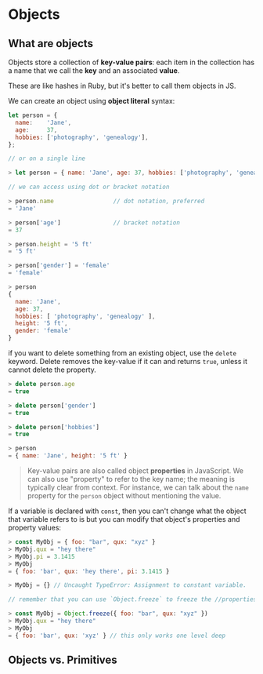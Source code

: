 # Objects #

## What are objects ##

Objects store a collection of **key-value pairs**: each item in the collection has a name that we call the **key** and an associated **value**.

These are like hashes in Ruby, but it's better to call them objects in JS.

We can create an object using **object literal** syntax:

```js
let person = {
  name:    'Jane',
  age:     37,
  hobbies: ['photography', 'genealogy'],
};

// or on a single line

> let person = { name: 'Jane', age: 37, hobbies: ['photography', 'genealogy'] }

// we can access using dot or bracket notation

> person.name                 // dot notation, preferred
= 'Jane'

> person['age']               // bracket notation
= 37

> person.height = '5 ft'
= '5 ft'

> person['gender'] = 'female'
= 'female'

> person
{
  name: 'Jane',
  age: 37,
  hobbies: [ 'photography', 'genealogy' ],
  height: '5 ft',
  gender: 'female'
}
```

if you want to delete something from an existing object, use the `delete` keyword. Delete removes the key-value if it can and returns `true`, unless it cannot delete the property.

```js
> delete person.age
= true

> delete person['gender']
= true

> delete person['hobbies']
= true

> person
= { name: 'Jane', height: '5 ft' }
```

> Key-value pairs are also called object **properties** in JavaScript. We can also use "property" to refer to the key name; the meaning is typically clear from context. For instance, we can talk about the `name` property for the `person` object without mentioning the value.

If a variable is declared with `const`, then you can't change what the object that variable refers to is but you can modify that object's properties and property values:

```js
> const MyObj = { foo: "bar", qux: "xyz" }
> MyObj.qux = "hey there"
> MyObj.pi = 3.1415
> MyObj
= { foo: 'bar', qux: 'hey there', pi: 3.1415 }

> MyObj = {} // Uncaught TypeError: Assignment to constant variable.

// remember that you can use `Object.freeze` to freeze the //properties

> const MyObj = Object.freeze({ foo: "bar", qux: "xyz" })
> MyObj.qux = "hey there"
> MyObj
= { foo: 'bar', qux: 'xyz' } // this only works one level deep
```

## Objects vs. Primitives ##
